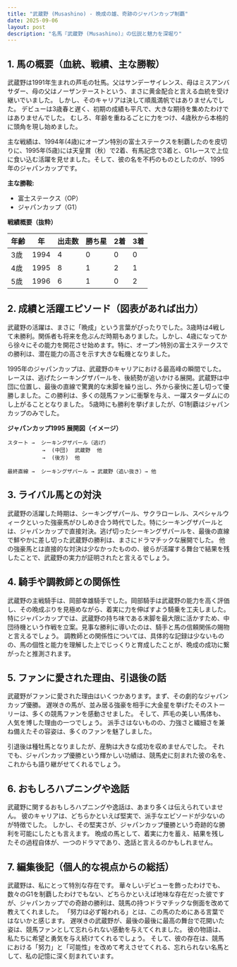 ```yaml
---
title: "武蔵野 (Musashino) - 晩成の雄、奇跡のジャパンカップ制覇"
date: 2025-09-06
layout: post
description: "名馬『武蔵野 (Musashino)』の伝説と魅力を深堀り"
---
```


## 1. 馬の概要（血統、戦績、主な勝鞍）

武蔵野は1991年生まれの芦毛の牡馬。父はサンデーサイレンス、母はミスアンバサダー、母の父はノーザンテーストという、まさに黄金配合と言える血統を受け継いでいました。  しかし、そのキャリアは決して順風満帆ではありませんでした。  デビューは3歳春と遅く、初期の成績も平凡で、大きな期待を集めたわけではありませんでした。  むしろ、年齢を重ねるごとに力をつけ、4歳秋から本格的に頭角を現し始めました。

主な戦績は、1994年(4歳)にオープン特別の富士ステークスを制覇したのを皮切りに、1995年(5歳)には天皇賞（秋）で2着、有馬記念で3着と、G1レースで上位に食い込む活躍を見せました。そして、彼の名を不朽のものとしたのが、1995年のジャパンカップです。

**主な勝鞍:**

* 富士ステークス（OP）
* ジャパンカップ（G1）


**戦績概要（抜粋）**

| 年齢 | 年 | 出走数 | 勝ち星 | 2着 | 3着 |
|---|---|---|---|---|---|
| 3歳 | 1994 | 4 | 0 | 0 | 0 |
| 4歳 | 1995 | 8 | 1 | 2 | 1 |
| 5歳 | 1996 | 6 | 1 | 0 | 2 |


## 2. 成績と活躍エピソード（図表があれば出力）

武蔵野の活躍は、まさに「晩成」という言葉がぴったりでした。3歳時は4戦して未勝利。関係者も将来を危ぶんだ時期もありました。しかし、4歳になってから徐々にその能力を開花させ始めます。特に、オープン特別の富士ステークスでの勝利は、潜在能力の高さを示す大きな転機となりました。

1995年のジャパンカップは、武蔵野のキャリアにおける最高峰の瞬間でした。レースは、逃げたシーキングザパールを、後続勢が追いかける展開。武蔵野は中団に位置し、最後の直線で驚異的な末脚を繰り出し、外から豪快に差し切って優勝しました。この勝利は、多くの競馬ファンに衝撃を与え、一躍スターダムにのし上がることとなりました。  5歳時にも勝利を挙げましたが、G1制覇はジャパンカップのみでした。


**ジャパンカップ1995 展開図（イメージ）**

```
スタート →  シーキングザパール（逃げ）
           →  (中団)  武蔵野  他
           →  (後方)  他

最終直線 →  シーキングザパール → 武蔵野（追い抜き）→ 他
```


## 3. ライバル馬との対決

武蔵野の活躍した時期は、シーキングザパール、サクラローレル、スペシャルウィークといった強豪馬がひしめき合う時代でした。特にシーキングザパールとは、ジャパンカップで直接対決。逃げ切ったシーキングザパールを、最後の直線で鮮やかに差し切った武蔵野の勝利は、まさにドラマチックな展開でした。  他の強豪馬とは直接的な対決は少なかったものの、彼らが活躍する舞台で結果を残したことで、武蔵野の実力が証明されたと言えるでしょう。


## 4. 騎手や調教師との関係性

武蔵野の主戦騎手は、岡部幸雄騎手でした。岡部騎手は武蔵野の能力を高く評価し、その晩成ぶりを見極めながら、着実に力を伸ばすよう騎乗を工夫しました。特にジャパンカップでは、武蔵野の持ち味である末脚を最大限に活かすため、中団待機という作戦を立案。見事な勝利に導いたのは、騎手と馬の信頼関係の賜物と言えるでしょう。  調教師との関係性については、具体的な記録は少ないものの、馬の個性と能力を理解した上でじっくりと育成したことが、晩成の成功に繋がったと推測されます。


## 5. ファンに愛された理由、引退後の話

武蔵野がファンに愛された理由はいくつかあります。まず、その劇的なジャパンカップ優勝。  遅咲きの馬が、並み居る強豪を相手に大金星を挙げたそのストーリーは、多くの競馬ファンを感動させました。  そして、芦毛の美しい馬体も、人気を博した理由の一つでしょう。  派手さはないものの、力強さと繊細さを兼ね備えたその容姿は、多くのファンを魅了しました。

引退後は種牡馬となりましたが、産駒は大きな成功を収めませんでした。  それでも、ジャパンカップ優勝という輝かしい功績は、競馬史に刻まれた彼の名を、これからも語り継がせてくれるでしょう。


## 6. おもしろハプニングや逸話

武蔵野に関するおもしろハプニングや逸話は、あまり多くは伝えられていません。  彼のキャリアは、どちらかといえば堅実で、派手なエピソードが少ないのが特徴でした。  しかし、その堅実さが、ジャパンカップ優勝という奇跡的な勝利を可能にしたとも言えます。  晩成の馬として、着実に力を蓄え、結果を残したその過程自体が、一つのドラマであり、逸話と言えるのかもしれません。


## 7. 編集後記（個人的な視点からの総括）

武蔵野は、私にとって特別な存在です。  華々しいデビューを飾ったわけでも、数々のG1を制覇したわけでもない、どちらかといえば地味な存在だった彼ですが、ジャパンカップでの奇跡の勝利は、競馬の持つドラマチックな側面を改めて教えてくれました。  「努力は必ず報われる」とは、この馬のためにある言葉ではないかと感じます。  遅咲きの武蔵野が、最後の最後に最高の舞台で花開いた姿は、競馬ファンとして忘れられない感動を与えてくれました。  彼の物語は、私たちに希望と勇気を与え続けてくれるでしょう。  そして、彼の存在は、競馬における「努力」と「可能性」を改めて考えさせてくれる、忘れられない名馬として、私の記憶に深く刻まれています。
